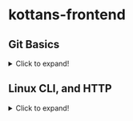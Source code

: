 # kottans-frontend

## Git Basics
<details>
 <summary>Click to expand!</summary>

 ![Coursera week 1 image](./task_git_basics/coursera_week1.png)
 ![Coursera week 2 image](./task_git_basics/coursera_week2.png)
 ![learngitbranching intro image](./task_git_basics/learngitbranching1.png )
 ![learngitbranching push&pull image](./task_git_basics/learngitbranching2.png )
 1. Everything for me was new in a course on 
 [Coursera](https://www.coursera.org/learn/introduction-git-github), 
 i finished the whole course, also 3 and 4 weeks(for experience). 
 2. There were some **hard** commands, but with practice it's become more **understandable**.  Also i really like [learngitbranching](https://learngitbranching.js.org) for practice.
 3. I'm sure i'll use these commands with my *future projects* and at *work*.
</details>

## Linux CLI, and HTTP
<details>

### Linux Course
 <summary>Click to expand!</summary>

 ![Linux1 image](./task_linux_cli/Linux1.png)
 ![Linux2 image](./task_linux_cli/Linux2.png)
 ![Linux3 image](./task_linux_cli/Linux3.png)
 ![Linux4 image](./task_linux_cli/Linux4.png)
 1. **Everything** for me was new in this course and i really like examples with zoo, it makes learning **easier**.
 2. I was **surprised** by how interesting it is to use *manual* commands in the  software to move, remove files, etc.
 3. I'm not sure i will use these commands in the *future* in the Linux system(*because i don't know if i will install it*), but they will be *useful* in GIT.

### HTTP Protocol, part 1
 1. **Everything** for me was new in this article.
 2. I was **surprised** and was interested in status codes(*obviously because faced with 404 error xD*)
 3.  In the future i think **i will use** status codes *during development* and also other information from this article *during work with browser*.
### HTTP Protocol, part 2
 1. **Everything** for me was new in this article, so i reread it several times. I was *interested* in the difference between the **HTTP/1.0** version and **HTTP/1.1**. Also I often encountered the abbreviation **DNS**, now I know what it is and what it is **responsible** for.
 2. I **really**** like HTTPS description and his *work mechanic*. 
 3. Well, I've already switched to the HTTPS protocol in the browser :D But I'm **not sure** exactly **how I'll use** it in the future **technically**, *but I like this protocol*.

</details>